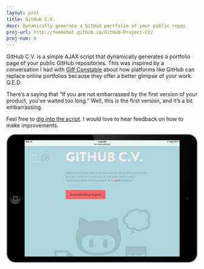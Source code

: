 ```yaml
---
layout: post
title: GitHub C.V.
desc: Dynamically generate a GitHub portfolio of your public repos
proj-url: http://femmebot.github.io/GitHub-Project-CV/
proj-num: 8
---
```



GitHub C.V. is a simple AJAX script that dynamically generates a portfolio page of your public GitHub repositories. This was inspired by a conversation I had with [Giff Constable](http://twitter.com/giffco) about how platforms like GitHub can replace online portfolios because they offer a better glimpse of your work. Q.E.D.

There&rsquo;s a saying that &ldquo;If you are not embarrassed by the first version of your product, you&rsquo;ve waited too long.&rdquo; Well, this is the first version, and it&rsquo;s a bit embarrassing.

Feel free to [dig into the script](https://github.com/femmebot/GitHub-Project-CV). I would love to hear feedback on how to make improvements.


![Di55ect](../images/08-h.png)
